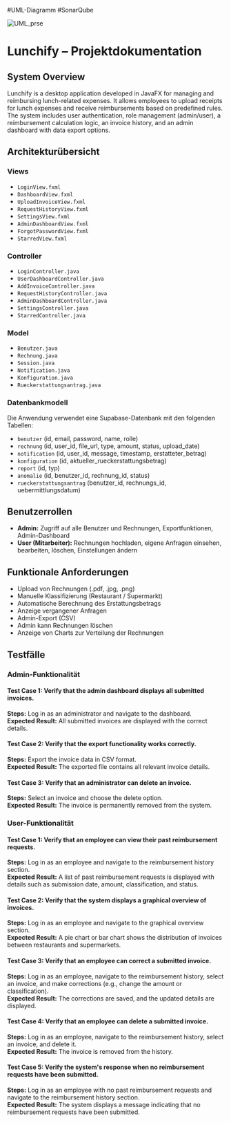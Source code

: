 #UML-Diagramm
#SonarQube


![UML_prse](https://github.com/user-attachments/assets/368fc4b0-d02f-4a65-980c-f76ed93e2c02)



# Lunchify – Projektdokumentation

## System Overview

Lunchify is a desktop application developed in JavaFX for managing and reimbursing lunch-related expenses. It allows employees to upload receipts for lunch expenses and receive reimbursements based on predefined rules. The system includes user authentication, role management (admin/user), a reimbursement calculation logic, an invoice history, and an admin dashboard with data export options.

## Architekturübersicht

### Views

- `LoginView.fxml`
- `DashboardView.fxml`
- `UploadInvoiceView.fxml`
- `RequestHistoryView.fxml`
- `SettingsView.fxml`
- `AdminDashboardView.fxml`
- `ForgotPasswordView.fxml`
- `StarredView.fxml`

### Controller

- `LoginController.java`
- `UserDashboardController.java`
- `AddInvoiceController.java`
- `RequestHistoryController.java`
- `AdminDashboardController.java`
- `SettingsController.java`
- `StarredController.java`

### Model

- `Benutzer.java`
- `Rechnung.java`
- `Session.java`
- `Notification.java`
- `Konfiguration.java`
- `Rueckerstattungsantrag.java`

### Datenbankmodell

Die Anwendung verwendet eine Supabase-Datenbank mit den folgenden Tabellen:

- `benutzer` (id, email, password, name, rolle)
- `rechnung` (id, user_id, file_url, type, amount, status, upload_date)
- `notification` (id, user_id, message, timestamp, erstatteter_betrag)
- `konfiguration` (id, aktueller_rueckerstattungsbetrag)
- `report` (id, typ)
- `anomalie` (id, benutzer_id, rechnung_id, status)
- `rueckerstattungsantrag` (benutzer_id, rechnungs_id, uebermittlungsdatum)

## Benutzerrollen

- **Admin:** Zugriff auf alle Benutzer und Rechnungen, Exportfunktionen, Admin-Dashboard
- **User (Mitarbeiter):** Rechnungen hochladen, eigene Anfragen einsehen, bearbeiten, löschen, Einstellungen ändern

## Funktionale Anforderungen

- Upload von Rechnungen (.pdf, .jpg, .png)
- Manuelle Klassifizierung (Restaurant / Supermarkt)
- Automatische Berechnung des Erstattungsbetrags
- Anzeige vergangener Anfragen
- Admin-Export (CSV)
- Admin kann Rechnungen löschen
- Anzeige von Charts zur Verteilung der Rechnungen

## Testfälle

### Admin-Funktionalität

#### Test Case 1: Verify that the admin dashboard displays all submitted invoices.
**Steps:** Log in as an administrator and navigate to the dashboard.  
**Expected Result:** All submitted invoices are displayed with the correct details.

#### Test Case 2: Verify that the export functionality works correctly.
**Steps:** Export the invoice data in CSV format.  
**Expected Result:** The exported file contains all relevant invoice details.

#### Test Case 3: Verify that an administrator can delete an invoice.
**Steps:** Select an invoice and choose the delete option.  
**Expected Result:** The invoice is permanently removed from the system.

### User-Funktionalität

#### Test Case 1: Verify that an employee can view their past reimbursement requests.
**Steps:** Log in as an employee and navigate to the reimbursement history section.  
**Expected Result:** A list of past reimbursement requests is displayed with details such as submission date, amount, classification, and status.

#### Test Case 2: Verify that the system displays a graphical overview of invoices.
**Steps:** Log in as an employee and navigate to the graphical overview section.  
**Expected Result:** A pie chart or bar chart shows the distribution of invoices between restaurants and supermarkets.

#### Test Case 3: Verify that an employee can correct a submitted invoice.
**Steps:** Log in as an employee, navigate to the reimbursement history, select an invoice, and make corrections (e.g., change the amount or classification).  
**Expected Result:** The corrections are saved, and the updated details are displayed.

#### Test Case 4: Verify that an employee can delete a submitted invoice.
**Steps:** Log in as an employee, navigate to the reimbursement history, select an invoice, and delete it.  
**Expected Result:** The invoice is removed from the history.

#### Test Case 5: Verify the system's response when no reimbursement requests have been submitted.
**Steps:** Log in as an employee with no past reimbursement requests and navigate to the reimbursement history section.  
**Expected Result:** The system displays a message indicating that no reimbursement requests have been submitted.
